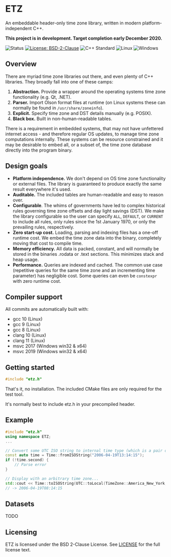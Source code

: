 # ETZ

An embeddable header-only time zone library, written in modern platform-independent C++.

**This project is in development. Target completion early December 2020.**

![Status](https://img.shields.io/badge/status-development-green.svg)
[![License: BSD-2-Clause](https://img.shields.io/github/license/neilharan/etz.svg)](./LICENSE)
![C++ Standard](https://img.shields.io/badge/C%2B%2B-17%2F20-blue.svg)
![Linux](https://github.com/neilharan/etz/workflows/linux/badge.svg?branch=main)
![Windows](https://github.com/neilharan/etz/workflows/windows/badge.svg?branch=main)

## Overview

There are myriad time zone libraries out there, and even plenty of C++ libraries. They broadly fall into one of these camps:

1. **Abstraction.** Provide a wrapper around the operating systems time zone functionality (e.g. Qt, .NET).
2. **Parser.** Import Olson format files at runtime (on Linux systems these can normally be found in ```/usr/share/zoneinfo```).
3. **Explicit.** Specify time zone and DST details manually (e.g. POSIX).
4. **Black box.** Built in non-human-readable tables.

There is a requirement in embedded systems, that may not have unfettered internet access - and therefore regular OS updates, to manage time zone computations internally. These systems can be resource constrained and it may be desirable to embed all, or a subset of, the time zone database directly into the program binary.

## Design goals

- **Platform independence.** We don't depend on OS time zone functionality or external files. The library is guaranteed to produce exactly the same result everywhere it's used.
- **Auditable.** The included tables are human-readable and easy to reason over.
- **Configurable**. The whims of governments have led to complex historical rules governing time zone offsets and day light savings (DST). We make the library configurable so the user can specify ```ALL```, ```DEFAULT```, or ```CURRENT``` to include all rules, only rules since the 1st January 1970, or only the prevailing rules, respectively.
- **Zero start-up cost.** Loading, parsing and indexing files has a one-off runtime cost. We embed the time zone data into the binary, completely moving that cost to compile time.
- **Memory efficiency.** All data is packed, constant, and will normally be stored in the binaries .rodata or .text sections. This minimizes stack and heap usage.
- **Performance.** Queries are indexed and cached. The common use case (repetitive queries for the same time zone and an incrementing time parameter) has negligible cost. Some queries can even be ```constexpr``` with zero runtime cost.

## Compiler support

All commits are automatically built with:

- gcc 10 (Linux)
- gcc 9 (Linux)
- gcc 8 (Linux)
- clang 10 (Linux)
- clang 11 (Linux)
- msvc 2017 (Windows win32 & x64)
- msvc 2019 (Windows win32 & x64)

## Getting started

```C++
#include "etz.h"
```

That's it, no installation. The included CMake files are only required for the test tool.

It's normally best to include etz.h in your precompiled header.

## Example

```C++
#include "etz.h"
using namespace ETZ;
...

// Convert some UTC ISO string to internal time type (which is a pair of time_t and boolean to indicate parse result)...
const auto time = Time::fromISOString("2006-04-19T13:14:15");
if (!time.second) {
    // Parse error
}

// Display with an arbitrary time zone...
std::cout << Time::toISOString(UTC::toLocal(TimeZone::America_New_York, time.first).first).c_str();
// -> 2006-04-19T08:14:15
```

## Datasets

TODO

## Licensing

ETZ is licensed under the BSD 2-Clause License. See [LICENSE][] for the full license text.

[LICENSE]: https://github.com/neilharan/etz/blob/master/LICENSE
